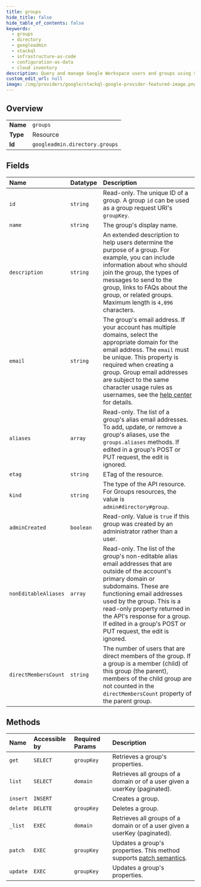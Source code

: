 ```yaml
---
title: groups
hide_title: false
hide_table_of_contents: false
keywords:
  - groups
  - directory
  - googleadmin    
  - stackql
  - infrastructure-as-code
  - configuration-as-data
  - cloud inventory
description: Query and manage Google Workspace users and groups using SQL.
custom_edit_url: null
image: /img/providers/google/stackql-google-provider-featured-image.png
---
```

  
    

## Overview
<table><tbody>
<tr><td><b>Name</b></td><td><code>groups</code></td></tr>
<tr><td><b>Type</b></td><td>Resource</td></tr>
<tr><td><b>Id</b></td><td><code>googleadmin.directory.groups</code></td></tr>
</tbody></table>

## Fields
| Name | Datatype | Description |
|:-----|:---------|:------------|
| `id` | `string` | Read-only. The unique ID of a group. A group `id` can be used as a group request URI's `groupKey`. |
| `name` | `string` | The group's display name. |
| `description` | `string` | An extended description to help users determine the purpose of a group. For example, you can include information about who should join the group, the types of messages to send to the group, links to FAQs about the group, or related groups. Maximum length is `4,096` characters. |
| `email` | `string` | The group's email address. If your account has multiple domains, select the appropriate domain for the email address. The `email` must be unique. This property is required when creating a group. Group email addresses are subject to the same character usage rules as usernames, see the [help center](https://support.google.com/a/answer/9193374) for details. |
| `aliases` | `array` | Read-only. The list of a group's alias email addresses. To add, update, or remove a group's aliases, use the `groups.aliases` methods. If edited in a group's POST or PUT request, the edit is ignored. |
| `etag` | `string` | ETag of the resource. |
| `kind` | `string` | The type of the API resource. For Groups resources, the value is `admin#directory#group`. |
| `adminCreated` | `boolean` | Read-only. Value is `true` if this group was created by an administrator rather than a user. |
| `nonEditableAliases` | `array` | Read-only. The list of the group's non-editable alias email addresses that are outside of the account's primary domain or subdomains. These are functioning email addresses used by the group. This is a read-only property returned in the API's response for a group. If edited in a group's POST or PUT request, the edit is ignored. |
| `directMembersCount` | `string` | The number of users that are direct members of the group. If a group is a member (child) of this group (the parent), members of the child group are not counted in the `directMembersCount` property of the parent group. |
## Methods
| Name | Accessible by | Required Params | Description |
|:-----|:--------------|:----------------|:------------|
| `get` | `SELECT` | `groupKey` | Retrieves a group's properties. |
| `list` | `SELECT` | `domain` | Retrieves all groups of a domain or of a user given a userKey (paginated). |
| `insert` | `INSERT` |  | Creates a group. |
| `delete` | `DELETE` | `groupKey` | Deletes a group. |
| `_list` | `EXEC` | `domain` | Retrieves all groups of a domain or of a user given a userKey (paginated). |
| `patch` | `EXEC` | `groupKey` | Updates a group's properties. This method supports [patch semantics](/admin-sdk/directory/v1/guides/performance#patch). |
| `update` | `EXEC` | `groupKey` | Updates a group's properties. |
